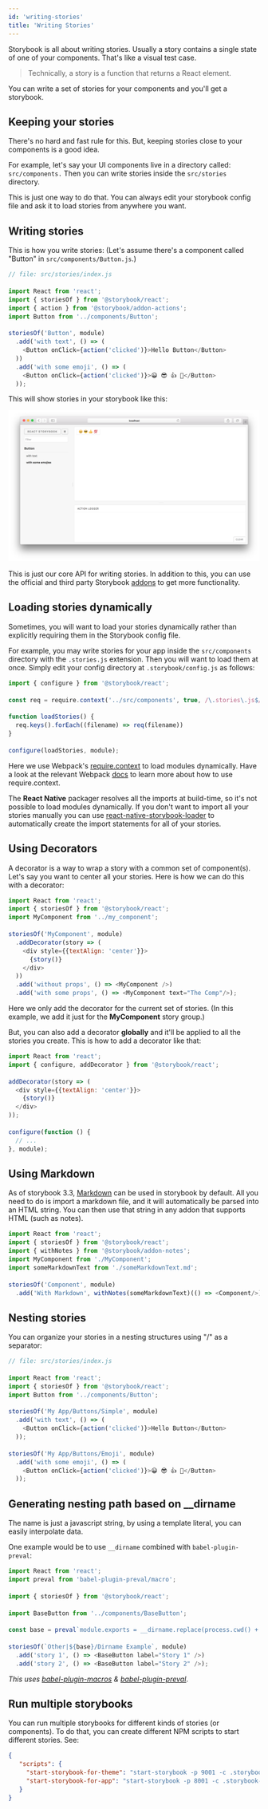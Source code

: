 ```yaml
---
id: 'writing-stories'
title: 'Writing Stories'
---
```


Storybook is all about writing stories. Usually a story contains a single state of one of your components. That's like a visual test case.

> Technically, a story is a function that returns a React element.

You can write a set of stories for your components and you'll get a storybook.

## Keeping your stories

There's no hard and fast rule for this. But, keeping stories close to your components is a good idea.

For example, let's say your UI components live in a directory called: `src/components.` Then you can write stories inside the `src/stories` directory.

This is just one way to do that. You can always edit your storybook config file and ask it to load stories from anywhere you want.

## Writing stories

This is how you write stories:
(Let's assume there's a component called "Button" in `src/components/Button.js`.)

```js
// file: src/stories/index.js

import React from 'react';
import { storiesOf } from '@storybook/react';
import { action } from '@storybook/addon-actions';
import Button from '../components/Button';

storiesOf('Button', module)
  .add('with text', () => (
    <Button onClick={action('clicked')}>Hello Button</Button>
  ))
  .add('with some emoji', () => (
    <Button onClick={action('clicked')}>😀 😎 👍 💯</Button>
  ));
```

This will show stories in your storybook like this:

![Basic stories](../static/basic-stories.png)

This is just our core API for writing stories. In addition to this, you can use the official and third party Storybook [addons](/addons/introduction) to get more functionality.

## Loading stories dynamically

Sometimes, you will want to load your stories dynamically rather than explicitly requiring them in the Storybook config file.

For example, you may write stories for your app inside the `src/components` directory with the `.stories.js` extension. Then you will want to load them at once. Simply edit your config directory at `.storybook/config.js` as follows:

```js
import { configure } from '@storybook/react';

const req = require.context('../src/components', true, /\.stories\.js$/)

function loadStories() {
  req.keys().forEach((filename) => req(filename))
}

configure(loadStories, module);
```

Here we use Webpack's [require.context](https://webpack.js.org/guides/dependency-management/#require-context) to load modules dynamically. Have a look at the relevant Webpack [docs](https://webpack.js.org/guides/dependency-management/#require-context) to learn more about how to use require.context.

The **React Native** packager resolves all the imports at build-time, so it's not possible to load modules dynamically. If you don't want to import all your stories manually you can use [react-native-storybook-loader](https://github.com/elderfo/react-native-storybook-loader) to automatically create the import statements for all of your stories. 

## Using Decorators

A decorator is a way to wrap a story with a common set of component(s). Let's say you want to center all your stories. Here is how we can do this with a decorator:

```js
import React from 'react';
import { storiesOf } from '@storybook/react';
import MyComponent from '../my_component';

storiesOf('MyComponent', module)
  .addDecorator(story => (
    <div style={{textAlign: 'center'}}>
      {story()}
    </div>
  ))
  .add('without props', () => <MyComponent />)
  .add('with some props', () => <MyComponent text="The Comp"/>);
```

Here we only add the decorator for the current set of stories. (In this example, we add it just for the **MyComponent** story group.)

But, you can also add a decorator **globally** and it'll be applied to all the stories you create. This is how to add a decorator like that:

```js
import React from 'react';
import { configure, addDecorator } from '@storybook/react';

addDecorator(story => (
  <div style={{textAlign: 'center'}}>
    {story()}
  </div>
));

configure(function () {
  // ...
}, module);
```

## Using Markdown

As of storybook 3.3, [Markdown](https://github.com/adam-p/markdown-here/wiki/Markdown-Cheatsheet) can be used in storybook by default. All you need to do is import a markdown file, and it will automatically be parsed into an HTML string. You can then use that string in any addon that supports HTML (such as notes).


```js
import React from 'react';
import { storiesOf } from '@storybook/react';
import { withNotes } from '@storybook/addon-notes';
import MyComponent from './MyComponent';
import someMarkdownText from './someMarkdownText.md';

storiesOf('Component', module)
  .add('With Markdown', withNotes(someMarkdownText)(() => <Component/>));
```

## Nesting stories

You can organize your stories in a nesting structures using "/" as a separator:

```js
// file: src/stories/index.js

import React from 'react';
import { storiesOf } from '@storybook/react';
import Button from '../components/Button';

storiesOf('My App/Buttons/Simple', module)
  .add('with text', () => (
    <Button onClick={action('clicked')}>Hello Button</Button>
  ));

storiesOf('My App/Buttons/Emoji', module)
  .add('with some emoji', () => (
    <Button onClick={action('clicked')}>😀 😎 👍 💯</Button>
  ));
```

## Generating nesting path based on __dirname

The name is just a javascript string, by using a template literal, you can easily interpolate data.

One example would be to use `__dirname` combined with `babel-plugin-preval`:
```js
import React from 'react';
import preval from 'babel-plugin-preval/macro';

import { storiesOf } from '@storybook/react';

import BaseButton from '../components/BaseButton';

const base = preval`module.exports = __dirname.replace(process.cwd() + '/', '')`;

storiesOf(`Other|${base}/Dirname Example`, module)
  .add('story 1', () => <BaseButton label="Story 1" />)
  .add('story 2', () => <BaseButton label="Story 2" />);
```

*This uses [babel-plugin-macros](https://github.com/kentcdodds/babel-plugin-macros) & [babel-plugin-preval](https://github.com/kentcdodds/babel-plugin-preval)*.

## Run multiple storybooks

You can run multiple storybooks for different kinds of stories (or components). To do that, you can create different NPM scripts to start different stories. See:

```json
{
   "scripts": {
     "start-storybook-for-theme": "start-storybook -p 9001 -c .storybook-theme",
     "start-storybook-for-app": "start-storybook -p 8001 -c .storybook-app"
   }
}
```
